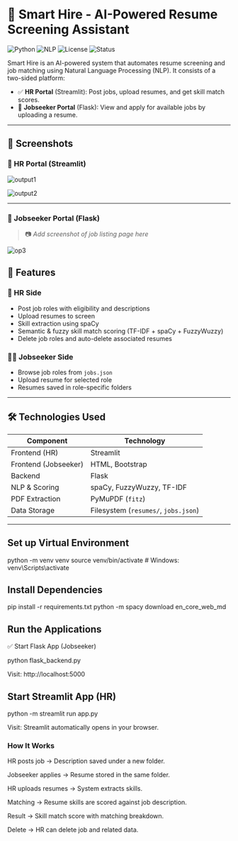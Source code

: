# 🚀 Smart Hire - AI-Powered Resume Screening Assistant

![Python](https://img.shields.io/badge/python-3.10-blue)
![NLP](https://img.shields.io/badge/NLP-spaCy-green)
![License](https://img.shields.io/badge/license-MIT-blue)
![Status](https://img.shields.io/badge/status-active-success)

Smart Hire is an AI-powered system that automates resume screening and job matching using Natural Language Processing (NLP). It consists of a two-sided platform:

- ✅ **HR Portal** (Streamlit): Post jobs, upload resumes, and get skill match scores.
- 👤 **Jobseeker Portal** (Flask): View and apply for available jobs by uploading a resume.

---

## 📸 Screenshots

### 🔹 HR Portal (Streamlit)

![output1](https://github.com/user-attachments/assets/675d7926-41ef-4488-ac56-d5c476fedc9e)


![output2](https://github.com/user-attachments/assets/b3204a14-316a-4b57-b0c4-894dba010c91)


---

### 🔹 Jobseeker Portal (Flask)

> 📷 *Add screenshot of job listing page here*

![op3](https://github.com/user-attachments/assets/149bca56-28b3-4365-86ce-e06b45ba86a9)


## 🧠 Features

### 🏢 HR Side
- Post job roles with eligibility and descriptions
- Upload resumes to screen
- Skill extraction using spaCy
- Semantic & fuzzy skill match scoring (TF-IDF + spaCy + FuzzyWuzzy)
- Delete job roles and auto-delete associated resumes

### 🧑‍💼 Jobseeker Side
- Browse job roles from `jobs.json`
- Upload resume for selected role
- Resumes saved in role-specific folders

---

## 🛠️ Technologies Used

| Component         | Technology              |
|------------------|-------------------------|
| Frontend (HR)    | Streamlit               |
| Frontend (Jobseeker) | HTML, Bootstrap      |
| Backend          | Flask                   |
| NLP & Scoring    | spaCy, FuzzyWuzzy, TF-IDF |
| PDF Extraction   | PyMuPDF (`fitz`)        |
| Data Storage     | Filesystem (`resumes/`, `jobs.json`) |

---


## Set up Virtual Environment

python -m venv venv
source venv/bin/activate  # Windows: venv\Scripts\activate

## Install Dependencies

pip install -r requirements.txt
python -m spacy download en_core_web_md

## Run the Applications
✅ Start Flask App (Jobseeker)

python flask_backend.py

Visit: http://localhost:5000

## Start Streamlit App (HR)

python -m streamlit run app.py

Visit: Streamlit automatically opens in your browser.

### How It Works

HR posts job → Description saved under a new folder.

Jobseeker applies → Resume stored in the same folder.

HR uploads resumes → System extracts skills.

Matching → Resume skills are scored against job description.

Result → Skill match score with matching breakdown.

Delete → HR can delete job and related data.
